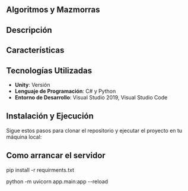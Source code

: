 ## Algoritmos y Mazmorras


## Descripción



## Características



## Tecnologías Utilizadas

- **Unity**: Versión 
- **Lenguaje de Programación**: C# y Python
- **Entorno de Desarrollo**: Visual Studio 2019, Visual Studio Code

## Instalación y Ejecución

Sigue estos pasos para clonar el repositorio y ejecutar el proyecto en tu máquina local:

## Como arrancar el servidor
pip install -r requirments.txt

python -m uvicorn app.main:app --reload



